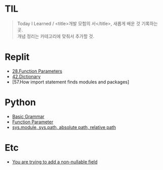 # TIL
>Today I Learned / <title\>개발 모험의 서</title\>, 새롭게 배운 것 기록하는 곳.  
개념 정리는 카테고리에 맞춰서 추가할 것.

# Replit
* [28.Function Parameters](https://github.com/rosewoodowon/TIL/blob/main/Replit/28.FunctionParameters.md)
* [42.Dictionary](https://github.com/rosewoodowon/TIL/blob/main/Replit/42.Dictionary.md/)
* [57.How import statement finds modules and packages]


# Python
* [Basic Grammar](https://github.com/rosewoodowon/TIL/blob/main/Python/BasicGrammar.md/)
* [Function Parameter](https://github.com/rosewoodowon/TIL/blob/main/Python/FunctionParameter.md/)
* [sys.module, sys.path, absolute path, relative path](https://github.com/rosewoodowon/TIL/blob/main/Python/sys.module%2C%20sys.path%2C%20absolute%20path%2C%20relative%20path.md/)

# Etc
* [You are trying to add a non-nullable field](https://github.com/rosewoodowon/TIL/blob/main/Note/You%20are%20trying%20to%20add%20a%20non-nullable%20field.md/)
